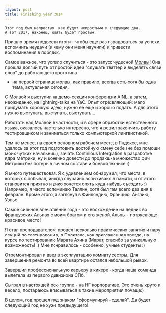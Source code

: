 ```yaml
---
layout: post
title: Finishing year 2014 
---
```


    Этот год был непростым, как будут непростыми и следующие два. 
    А вот 2017, наконец, опять будет простым.

Пришло время подвести итоги - чтобы еще раз порадоваться за успехи, вспомнить неудачи 
(и чему они меня научили) и привести воспоминания в порядок.

Самое важное, что успело случиться - это запуск чудесной [Молвы](http://molva.spb.ru)! 
Она прошла долгий путь от простой идеи "слушать твиттер и выделять связи слов" до работающего прототипа 
- на первой странице молвы, как правило, всегда есть хотя бы одна тема, актуальная сегодня.

С Молвой я выступил на демо-секции конференции AINL, а затем, неожиданно, на lightning-talks на YaC.
Опыт отрезвляющий: мало придумать хорошую идею, нужно ее еще и хорошо подать. А для этого нужно
выступать, выступать, выступать...

Работать над Молвой в частности, и в сфере обработки естественного языка, оказалось настолько интересно,
что я решил закончить работу тестировщиком и заниматься только компьютерной лингвистикой.

Тем не менее, на своем основном рабочем месте, в Яндексе, мне удалось за этот год
подготовить достойную смену себе (не без помощи моих чутких начальниц:), зачать Continious Intergration
в разработке ядра Метрики, ну и конечно довести до продакшна множество фич Метрики без потерь 
в личном составе и боевой технике :)

Я много путешествовал. Я с удивлением обнаружил, что места, в которых я побывал, иногда случайно вспыхивают 
в памяти, и от этого становится приятно и дико хочется опять куда-нибудь съездить :)
Например, я часто вспоминаю Таллин, хотя был там всего два дня в феврале.
Кроме этого, я заглянул в Финляндию, Францию, Англию, Уэльс. 

Самое сильное впечатление года - это восхождение на ледник во французских Альпах с моим братом 
и его женой. Альпы - потрясающе красивое место!

Я стал преподавателем: провел несколько практических занятих и пару лекций по тестированию, в Политехе,
как приглашенная звезда, на курсе по тестированию Марата Ахина (Марат, спасибо за уникальную возможность! :)
Мне понравилось - особенно, умные студенты :)

Отремонтировал и ввел в эксплуатацию комнату сестры. Для завершения ремонта во всей квартире остался небольшой рывок.

Завершил профессиональную карьеру в кикере - когда наша команда вылетела из первого дивизиона СПб.

Сыграл в настоящей рок-группе - на НГ корпоративе. Это очень круто и весело, постараюсь вписываться в такие 
мероприятия почаще:)

В целом, год прошел под знаком "сформулируй - сделай". Да будет следующий год не хуже предыдущего!
